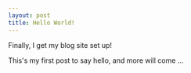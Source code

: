 ```yaml
---
layout: post
title: Hello World!
---
```


Finally, I get my blog site set up! 


This's my first post to say hello, and more will come ...
